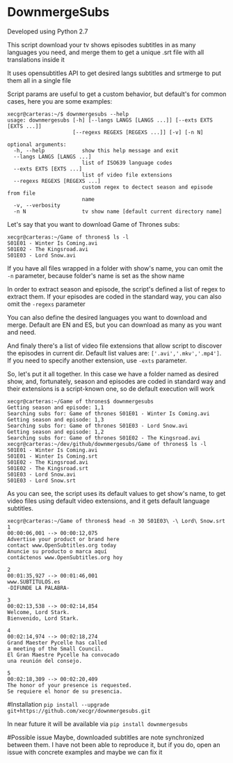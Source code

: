 # DownmergeSubs

Developed using Python 2.7

This script download your tv shows episodes subtitles in as many languages you need, and merge them to get a unique .srt file with all translations inside it

It uses opensubtitles API to get desired langs subtitles and srtmerge to put them all in a single file

Script params are useful to get a custom behavior, but default's for common cases, here you are some examples:

```
xecgr@carteras:~/$ downmergesubs --help
usage: downmergesubs [-h] [--langs LANGS [LANGS ...]] [--exts EXTS [EXTS ...]]
                     [--regexs REGEXS [REGEXS ...]] [-v] [-n N]

optional arguments:
  -h, --help            show this help message and exit
  --langs LANGS [LANGS ...]
                        list of ISO639 language codes
  --exts EXTS [EXTS ...]
                        list of video file extensions
  --regexs REGEXS [REGEXS ...]
                        custom regex to dectect season and episode from file
                        name
  -v, --verbosity
  -n N                  tv show name [default current directory name]
```

Let's say that you want to download Game of Thrones subs:

```
xecgr@carteras:~/Game of thrones$ ls -l
S01E01 - Winter Is Coming.avi
S01E02 - The Kingsroad.avi
S01E03 - Lord Snow.avi
```

If you have all files wrapped in a folder with show's name, you can omit the `-n` parameter, because folder's name is set as the show name

In order to extract season and episode, the script's defined a list of regex to extract them. If your episodes are coded in the standard way, you can also omit the `-regexs` parameter

You can also define the desired languages you want to download and merge. Default are EN and ES, but you can download as many as you want and need.

And finaly there's a list of video file extensions that allow script to discover the episodes in current dir. Default list values are: `['.avi','.mkv','.mp4']`. If you need to specify another extension, use `-exts` parameter.

So, let's put it all together. In this case we have a folder named as desired show, and, fortunately, season and episodes are coded in standard way and their extensions is a script-known one, so de default execution will work

```
xecgr@carteras:~/Game of thrones$ downmergesubs 
Getting season and episode: 1,1
Searching subs for: Game of thrones S01E01 - Winter Is Coming.avi
Getting season and episode: 1,3
Searching subs for: Game of thrones S01E03 - Lord Snow.avi
Getting season and episode: 1,2
Searching subs for: Game of thrones S01E02 - The Kingsroad.avi
xecgr@carteras:~/dev/github/downmergesubs/Game of thrones$ ls -l
S01E01 - Winter Is Coming.avi
S01E01 - Winter Is Coming.srt
S01E02 - The Kingsroad.avi
S01E02 - The Kingsroad.srt
S01E03 - Lord Snow.avi
S01E03 - Lord Snow.srt
```

As you can see, the script uses its default values to get show's name, to get video files using default video extensions, and it gets default language subtitles.

```
xecgr@carteras:~/Game of thrones$ head -n 30 S01E03\ -\ Lord\ Snow.srt 
1
00:00:06,001 --> 00:00:12,075
Advertise your product or brand here
contact www.OpenSubtitles.org today
Anuncie su producto o marca aquí
contáctenos www.OpenSubtitles.org hoy

2
00:01:35,927 --> 00:01:46,001
www.SUBTITULOS.es
-DIFUNDE LA PALABRA-

3
00:02:13,538 --> 00:02:14,854
Welcome, Lord Stark.
Bienvenido, Lord Stark.

4
00:02:14,974 --> 00:02:18,274
Grand Maester Pycelle has called
a meeting of the Small Council.
El Gran Maestre Pycelle ha convocado
una reunión del consejo.

5
00:02:18,309 --> 00:02:20,409
The honor of your presence is requested.
Se requiere el honor de su presencia.
```

#Installation
`pip install --upgrade git+https://github.com/xecgr/downmergesubs.git`

In near future it will be available via `pip install downmergesubs`

#Possible issue
Maybe, downloaded subtitles are note synchronized between them. I have not been able to reproduce it, but if you do, open an issue with concrete examples and maybe we can fix it

